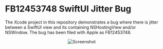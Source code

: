 # FB12453748 SwiftUI Jitter Bug

The Xcode project in this repository demonstrates a bug where there is jitter between a SwiftUI view and its containing NSHostingView and/or NSWindow. The bug has been filed with Apple as FB12453748.

<p align="center">
<img src="https://raw.githubusercontent.com/siracusa/SwiftUIJitterBug/main/sample-app-window.png" alt="Screenshot">
</p>

